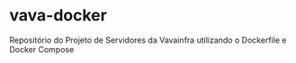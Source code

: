 # vava-docker
Repositório do Projeto de Servidores da Vavainfra utilizando o Dockerfile e Docker Compose
